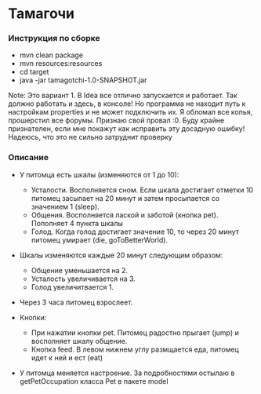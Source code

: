 # Тамагочи
### Инструкция по сборке
- mvn clean package
- mvn resources:resources
- cd target
- java -jar tamagotchi-1.0-SNAPSHOT.jar

Note: Это вариант 1. В Idea все отлично запускается и работает. 
Так должно работать и здесь, в консоле! Но программа не находит путь к настройкам properties и не может подключить их.
Я обломал все копья, прошерстил все форумы. Признаю свой провал :0. Буду крайне признателен, если мне 
покажут как исправить эту досадную ошибку! Надеюсь, что это не сильно затруднит проверку
### Описание
* У питомца есть шкалы (изменяются от 1 до 10):
    - Усталости. Восполняется сном. Если шкала достигает отметки 10 питомец
    засыпает на 20 минут и затем просыпается со значением 1 (sleep).
    - Общения. Восполняется лаской и заботой (кнопка pet). Пополняет 4 пункта шкалы
    - Голод. Когда голод достигает значение 10, то через 20 минут питомец
    умирает (die, goToBetterWorld).

* Шкалы изменяются каждые 20 минут следующим образом:
    - Общение уменьшается на 2.
    - Усталость увеличивается на 3.
    - Голод увеличитвается 1.

* Через 3 часа питомец взрослеет.

* Кнопки:
    - При нажатии кнопки pet. Питомец радостно прыгает (jump) и восполняет шкалу общение.
    - Кнопка feed. В левом нижнем углу размщается еда, питомец идет к ней и ест (eat)

* У питомца меняется настроение. За подробностями остылаю в getPetOccupation класса Pet
в пакете model



